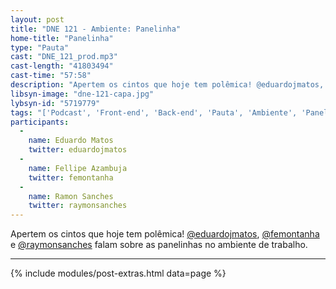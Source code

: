 ```yaml
---
layout: post
title: "DNE 121 - Ambiente: Panelinha"
home-title: "Panelinha"
type: "Pauta"
cast: "DNE_121_prod.mp3"
cast-length: "41803494"
cast-time: "57:58"
description: "Apertem os cintos que hoje tem polêmica! @eduardojmatos, @femontanha e @raymonsanches falam sobre as panelinhas no ambiente de trabalho."
libsyn-image: "dne-121-capa.jpg"
lybsyn-id: "5719779"
tags: "['Podcast', 'Front-end', 'Back-end', 'Pauta', 'Ambiente', 'Panelinha']"
participants:
  -
    name: Eduardo Matos
    twitter: eduardojmatos
  -
    name: Fellipe Azambuja
    twitter: femontanha
  -
    name: Ramon Sanches
    twitter: raymonsanches
---
```


Apertem os cintos que hoje tem polêmica! [@eduardojmatos](http://twitter.com/eduardojmatos), [@femontanha](https://twitter.com/femontanha) e [@raymonsanches](https://twitter.com/raymonsanches) falam sobre as panelinhas no ambiente de trabalho.

---

{% include modules/post-extras.html data=page %}
